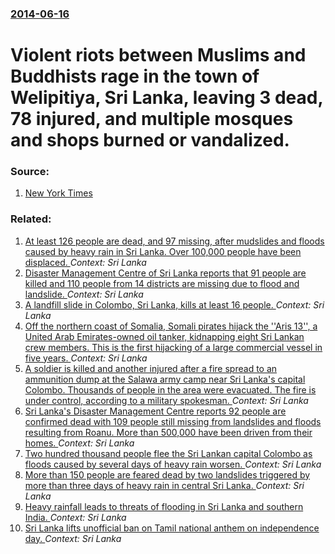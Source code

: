 ### [2014-06-16](/news/2014/06/16/index.md)

# Violent riots between Muslims and Buddhists rage in the town of Welipitiya, Sri Lanka, leaving 3 dead, 78 injured, and multiple mosques and shops burned or vandalized. 




### Source:

1. [New York Times](http://www.nytimes.com/2014/06/17/world/asia/deadly-religious-violence-erupts-in-sri-lanka.html?partner=rss&emc=rss&_r=0)

### Related:

1. [At least 126 people are dead, and 97 missing, after mudslides and floods caused by heavy  rain in Sri Lanka. Over 100,000 people have been displaced. ](/news/2017/05/28/at-least-126-people-are-dead-and-97-missing-after-mudslides-and-floods-caused-by-heavy-rain-in-sri-lanka-over-100-000-people-have-been-d.md) _Context: Sri Lanka_
2. [Disaster Management Centre of Sri Lanka reports that 91 people are killed and  110 people from 14 districts are missing due to flood and landslide. ](/news/2017/05/26/disaster-management-centre-of-sri-lanka-reports-that-91-people-are-killed-and-110-people-from-14-districts-are-missing-due-to-flood-and-lan.md) _Context: Sri Lanka_
3. [A landfill slide in Colombo, Sri Lanka, kills at least 16 people. ](/news/2017/04/14/a-landfill-slide-in-colombo-sri-lanka-kills-at-least-16-people.md) _Context: Sri Lanka_
4. [Off the northern coast of Somalia, Somali pirates hijack the ''Aris 13'', a United Arab Emirates-owned oil tanker, kidnapping eight Sri Lankan crew members. This is the first hijacking of a large commercial vessel in five years. ](/news/2017/03/14/off-the-northern-coast-of-somalia-somali-pirates-hijack-the-aris-13-a-united-arab-emirates-owned-oil-tanker-kidnapping-eight-sri-lank.md) _Context: Sri Lanka_
5. [A soldier is killed and another injured  after a fire  spread to an ammunition dump  at the Salawa army camp near Sri Lanka's capital Colombo. Thousands of people in the area were evacuated. The fire is under control, according to a military spokesman. ](/news/2016/06/6/a-soldier-is-killed-and-another-injured-after-a-fire-spread-to-an-ammunition-dump-at-the-salawa-army-camp-near-sri-lanka-s-capital-colomb.md) _Context: Sri Lanka_
6. [Sri Lanka's Disaster Management Centre reports 92 people are confirmed dead with 109 people still missing from landslides and floods resulting from Roanu. More than 500,000 have been driven from their homes. ](/news/2016/05/23/sri-lanka-s-disaster-management-centre-reports-92-people-are-confirmed-dead-with-109-people-still-missing-from-landslides-and-floods-resulti.md) _Context: Sri Lanka_
7. [Two hundred thousand people flee the Sri Lankan capital Colombo as floods caused by several days of heavy rain worsen. ](/news/2016/05/20/two-hundred-thousand-people-flee-the-sri-lankan-capital-colombo-as-floods-caused-by-several-days-of-heavy-rain-worsen.md) _Context: Sri Lanka_
8. [More than 150 people are feared dead by two landslides triggered by more than three days of heavy rain in central Sri Lanka. ](/news/2016/05/18/more-than-150-people-are-feared-dead-by-two-landslides-triggered-by-more-than-three-days-of-heavy-rain-in-central-sri-lanka.md) _Context: Sri Lanka_
9. [Heavy rainfall leads to threats of flooding in Sri Lanka and southern India. ](/news/2016/05/17/heavy-rainfall-leads-to-threats-of-flooding-in-sri-lanka-and-southern-india.md) _Context: Sri Lanka_
10. [Sri Lanka lifts unofficial ban on Tamil national anthem on independence day. ](/news/2016/02/4/sri-lanka-lifts-unofficial-ban-on-tamil-national-anthem-on-independence-day.md) _Context: Sri Lanka_
